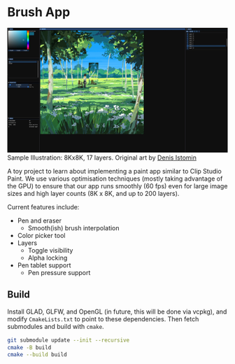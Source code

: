 # Brush App
![Sample Painted Illustration](assets/field_ui.jpg)
Sample Illustration: 8Kx8K, 17 layers. Original art by [Denis Istomin](https://www.artstation.com/artwork/wrboNw) 

A toy project to learn about implementing a paint app similar to Clip Studio Paint. 
We use various optimisation techniques (mostly taking advantage of the GPU) to ensure 
that our app runs smoothly (60 fps) even for large image sizes and high layer counts 
(8K x 8K, and up to 200 layers). 

Current features include:

- Pen and eraser 
	- Smooth(ish) brush interpolation
- Color picker tool
- Layers
	- Toggle visibility
	- Alpha locking
- Pen tablet support
	- Pen pressure support

## Build
Install GLAD, GLFW, and OpenGL (in future, this will be done via vcpkg), and 
modify `CmakeLists.txt` to point to these dependencies. Then fetch submodules 
and build with `cmake`.

```sh
git submodule update --init --recursive
cmake -B build
cmake --build build
```